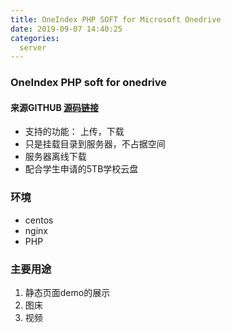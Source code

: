 ```yaml
---
title: OneIndex PHP SOFT for Microsoft Onedrive 
date: 2019-09-07 14:40:25
categories:
  server
---
```



### OneIndex PHP soft for onedrive 

#### 来源GITHUB [源码链接](https://github.com/donwa/oneindex.git)

- 支持的功能： 上传，下载
- 只是挂载目录到服务器，不占据空间
- 服务器离线下载
- 配合学生申请的5TB学校云盘

### 环境

- centos
- nginx
- PHP

### 主要用途

1. 静态页面demo的展示
2. 图床
3. 视频
